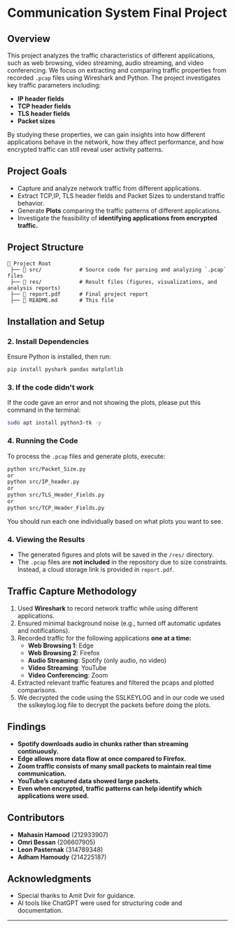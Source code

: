 # **Communication System Final Project**

## **Overview**
This project analyzes the traffic characteristics of different applications, such as web browsing, video streaming, audio streaming, and video conferencing. We focus on extracting and comparing traffic properties from recorded `.pcap` files using Wireshark and Python. The project investigates key traffic parameters including:

- **IP header fields**
- **TCP header fields**
- **TLS header fields**
- **Packet sizes**

By studying these properties, we can gain insights into how different applications behave in the network, how they affect performance, and how encrypted traffic can still reveal user activity patterns.

## **Project Goals**
- Capture and analyze network traffic from different applications.
- Extract TCP,IP, TLS header fields and Packet Sizes to understand traffic behavior.
- Generate **Plots** comparing the traffic patterns of different applications.
- Investigate the feasibility of **identifying applications from encrypted traffic.**

## **Project Structure**
```
📂 Project Root
 ├── 📂 src/            # Source code for parsing and analyzing `.pcap` files
 ├── 📂 res/            # Result files (figures, visualizations, and analysis reports)
 ├── 📄 report.pdf      # Final project report
 ├── 📄 README.md       # This file
```

## **Installation and Setup**

### **2. Install Dependencies**
Ensure Python is installed, then run:
```bash
pip install pyshark pandas matplotlib
```
### **3. If the code didn't work**
If the code gave an error and not showing the plots, please put this command in the terminal:
```bash
sudo apt install python3-tk -y
```
### **4. Running the Code**
To process the `.pcap` files and generate plots, execute:
```bash
python src/Packet_Size.py
or
python src/IP_header.py
or
python src/TLS_Header_Fields.py
or
python src/TCP_Header_Fields.py
```
You should run each one individually based on what plots you want to see.

### **4. Viewing the Results**
- The generated figures and plots will be saved in the `/res/` directory.
- The `.pcap` files are **not included** in the repository due to size constraints. Instead, a cloud storage link is provided in `report.pdf`.

## **Traffic Capture Methodology**
1. Used **Wireshark** to record network traffic while using different applications.
2. Ensured minimal background noise (e.g., turned off automatic updates and notifications).
3. Recorded traffic for the following applications **one at a time:**
   - **Web Browsing 1**: Edge
   - **Web Browsing 2**: Firefox
   - **Audio Streaming**: Spotify (only audio, no video)
   - **Video Streaming**: YouTube
   - **Video Conferencing**: Zoom
4. Extracted relevant traffic features and filtered the pcaps and plotted comparisons.
5. We decrypted the code using the SSLKEYLOG and in our code we used the sslkeylog.log file to decrypt the packets before doing the plots.

## **Findings**
- **Spotify downloads audio in chunks rather than streaming continuously.**
- **Edge allows more data flow at once compared to Firefox.**
- **Zoom traffic consists of many small packets to maintain real time communication.**
- **YouTube’s captured data showed large packets.**
- **Even when encrypted, traffic patterns can help identify which applications were used.**

## **Contributors**
- **Mahasin Hamood** (212933907)
- **Omri Bessan** (206607905)
- **Leon Pasternak** (314789348)
- **Adham Hamoudy** (214225187)

## **Acknowledgments**
- Special thanks to Amit Dvir for guidance.
- AI tools like ChatGPT were used for structuring code and documentation.

---

